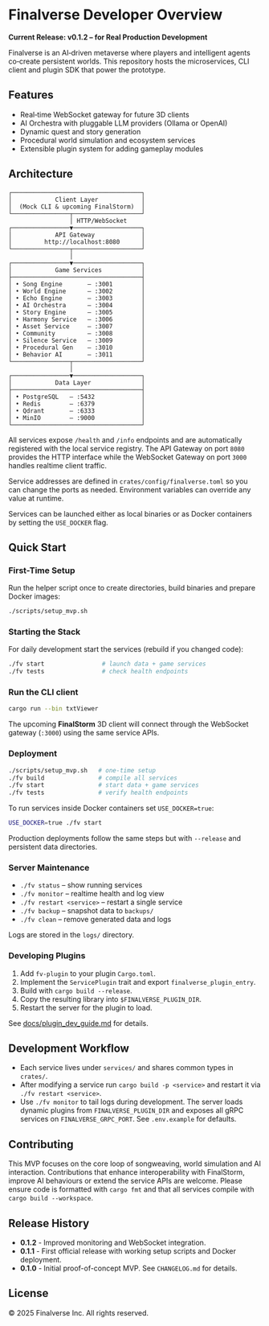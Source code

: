 # Finalverse Developer Overview

**Current Release: v0.1.2 – for Real Production Development**

Finalverse is an AI‑driven metaverse where players and intelligent agents co‑create persistent worlds. This repository hosts the microservices, CLI client and plugin SDK that power the prototype.

## Features

- Real‑time WebSocket gateway for future 3D clients
- AI Orchestra with pluggable LLM providers (Ollama or OpenAI)
- Dynamic quest and story generation
- Procedural world simulation and ecosystem services
- Extensible plugin system for adding gameplay modules

## Architecture

```
┌────────────────────────────────────┐
│            Client Layer            │
│  (Mock CLI & upcoming FinalStorm)  │
└────────────────┬───────────────────┘
                 │ HTTP/WebSocket
┌────────────────▼───────────────────┐
│            API Gateway             │
│         http://localhost:8080      │
└────────────────┬───────────────────┘
                 │
┌────────────────▼───────────────────┐
│            Game Services           │
├────────────────────────────────────┤
│ • Song Engine       – :3001        │
│ • World Engine      – :3002        │
│ • Echo Engine       – :3003        │
│ • AI Orchestra      – :3004        │
│ • Story Engine      – :3005        │
│ • Harmony Service   – :3006        │
│ • Asset Service     – :3007        │
│ • Community         – :3008        │
│ • Silence Service   – :3009        │
│ • Procedural Gen    – :3010        │
│ • Behavior AI       – :3011        │
└────────────────┬───────────────────┘
                 │
┌────────────────▼───────────────────┐
│            Data Layer              │
├────────────────────────────────────┤
│ • PostgreSQL   – :5432             │
│ • Redis        – :6379             │
│ • Qdrant       – :6333             │
│ • MinIO        – :9000             │
└────────────────────────────────────┘
```

All services expose `/health` and `/info` endpoints and are automatically registered with the local service registry. The API Gateway on port `8080` provides the HTTP interface while the WebSocket Gateway on port `3000` handles realtime client traffic.

Service addresses are defined in `crates/config/finalverse.toml` so you can change the ports as needed. Environment variables can override any value at runtime.

Services can be launched either as local binaries or as Docker containers by setting the `USE_DOCKER` flag.

## Quick Start

### First-Time Setup

Run the helper script once to create directories, build binaries and prepare Docker images:

```bash
./scripts/setup_mvp.sh
```

### Starting the Stack

For daily development start the services (rebuild if you changed code):

```bash
./fv start                # launch data + game services
./fv tests                # check health endpoints
```

### Run the CLI client

```bash
cargo run --bin txtViewer
```

The upcoming **FinalStorm** 3D client will connect through the WebSocket gateway (`:3000`) using the same service APIs.

### Deployment

```bash
./scripts/setup_mvp.sh   # one-time setup
./fv build               # compile all services
./fv start               # start data + game services
./fv tests               # verify health endpoints
```

To run services inside Docker containers set `USE_DOCKER=true`:

```bash
USE_DOCKER=true ./fv start
```

Production deployments follow the same steps but with `--release` and persistent data directories.

### Server Maintenance

- `./fv status` – show running services
- `./fv monitor` – realtime health and log view
- `./fv restart <service>` – restart a single service
- `./fv backup` – snapshot data to `backups/`
- `./fv clean` – remove generated data and logs

Logs are stored in the `logs/` directory.

### Developing Plugins

1. Add `fv-plugin` to your plugin `Cargo.toml`.
2. Implement the `ServicePlugin` trait and export `finalverse_plugin_entry`.
3. Build with `cargo build --release`.
4. Copy the resulting library into `$FINALVERSE_PLUGIN_DIR`.
5. Restart the server for the plugin to load.

See [docs/plugin_dev_guide.md](docs/plugin_dev_guide.md) for details.

## Development Workflow

- Each service lives under `services/` and shares common types in `crates/`.
- After modifying a service run `cargo build -p <service>` and restart it via `./fv restart <service>`.
- Use `./fv monitor` to tail logs during development. The
  server loads dynamic plugins from `FINALVERSE_PLUGIN_DIR` and exposes all
  gRPC services on `FINALVERSE_GRPC_PORT`. See `.env.example` for defaults.

## Contributing

This MVP focuses on the core loop of songweaving, world simulation and AI interaction. Contributions that enhance interoperability with FinalStorm, improve AI behaviours or extend the service APIs are welcome. Please ensure code is formatted with `cargo fmt` and that all services compile with `cargo build --workspace`.

## Release History

- **0.1.2** - Improved monitoring and WebSocket integration.
- **0.1.1** - First official release with working setup scripts and Docker deployment.
- **0.1.0** - Initial proof-of-concept MVP. See `CHANGELOG.md` for details.

## License

© 2025 Finalverse Inc. All rights reserved.

